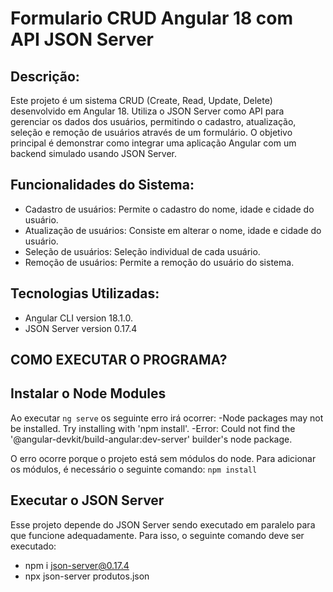 # Formulario CRUD Angular 18 com API JSON Server

## Descrição:
Este projeto é um sistema CRUD (Create, Read, Update, Delete) desenvolvido em Angular 18. Utiliza o JSON Server como API para gerenciar os dados dos usuários,
permitindo o cadastro, atualização, seleção e remoção de usuários através de um formulário. O objetivo principal é demonstrar como integrar uma aplicação Angular com um backend simulado usando JSON Server.

## Funcionalidades do Sistema:
- Cadastro de usuários: Permite o cadastro do nome, idade e cidade do usuário.
- Atualização de usuários: Consiste em alterar o nome, idade e cidade do usuário.
- Seleção de usuários: Seleção individual de cada usuário.
- Remoção de usuários: Permite a remoção do usuário do sistema.

## Tecnologias Utilizadas:
- Angular CLI version 18.1.0.
- JSON Server version 0.17.4


## COMO EXECUTAR O PROGRAMA?

## Instalar o Node Modules
Ao executar `ng serve` os seguinte erro irá ocorrer: 
-Node packages may not be installed. Try installing with 'npm install'.
-Error: Could not find the '@angular-devkit/build-angular:dev-server' builder's node package.

O erro ocorre porque o projeto está sem módulos do node. Para adicionar os módulos, é necessário o seguinte comando:
`npm install`

## Executar o JSON Server

Esse projeto depende do JSON Server sendo executado em paralelo para que funcione adequadamente. Para isso, o seguinte comando deve ser executado:
- npm i json-server@0.17.4 <!-- Instala as deendencias do JSON-Server-->
- npx json-server produtos.json
